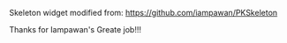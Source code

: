Skeleton widget modified from: https://github.com/iampawan/PKSkeleton

Thanks for Iampawan's Greate job!!!